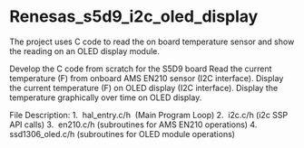 # Renesas_s5d9_i2c_oled_display
The project uses C code to read the on board temperature sensor and show the reading on an OLED display module.

Develop the C code from scratch for the S5D9 board
Read the current temperature (F) from onboard AMS EN210 sensor (I2C interface).
Display the current temperature (F) on OLED display (I2C interface).
Display the temperature graphically over time on OLED display.

File Description:
1.  hal_entry.c/h  (Main Program Loop)
2.  i2c.c/h (i2c SSP API calls)
3.  en210.c/h (subroutines for AMS EN210 operations)
4.  ssd1306_oled.c/h (subroutines for OLED module operations)
